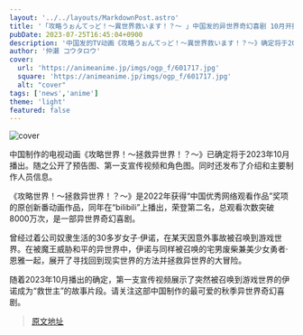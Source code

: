 ```yaml
---
layout: '../../layouts/MarkdownPost.astro'
title: '「攻略うぉんてっど！～異世界救います！？～ 」中国发的异世界奇幻喜剧 10月开播！'
pubDate: 2023-07-25T16:45:04+0900
description: '中国发的TV动画《攻略うぉんてっど！～異世界救います！？～》确定将于2023年10月播出。随之公开了预告图和第一弹PV，以及角色图。同时还公布了简介和主要制作人员信息。'
author: '仲瀬 コウタロウ'
cover:
  url: 'https://animeanime.jp/imgs/ogp_f/601717.jpg'
  square: 'https://animeanime.jp/imgs/ogp_f/601717.jpg'
  alt: "cover"
tags: ['news','anime']
theme: 'light'
featured: false
---
```


![cover](https://animeanime.jp/imgs/ogp_f/601717.jpg)

中国制作的电视动画《攻略世界！～拯救异世界！？～》已确定将于2023年10月播出。随之公开了预告图、第一支宣传视频和角色图。同时还发布了介绍和主要制作人员信息。

《攻略世界！～拯救异世界！？～》是2022年获得“中国优秀网络观看作品”奖项的原创新番动画作品，同年在“bilibili”上播出，荣登第二名，总观看次数突破8000万次，是一部异世界奇幻喜剧。

曾经过着公司奴隶生活的30多岁女子·伊诺，在某天因意外事故被召唤到游戏世界。在被魔王威胁和平的异世界中，伊诺与同样被召唤的宅男废柴兼美少女勇者·恩雅一起，展开了寻找回到现实世界的方法并拯救异世界的大冒险。

随着2023年10月播出的确定，第一支宣传视频展示了突然被召唤到游戏世界的伊诺成为“救世主”的故事片段。请关注这部中国制作的最可爱的秋季异世界奇幻喜剧。

>[原文地址](https://animeanime.jp/article/2023/07/25/78818.html)  